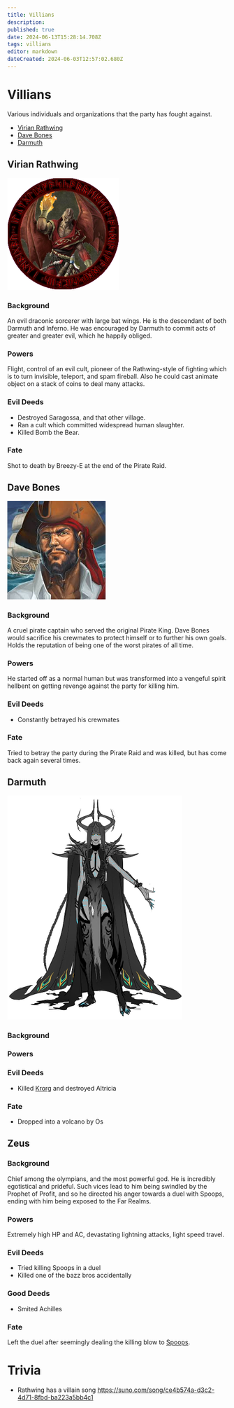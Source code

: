 ```yaml
---
title: Villians
description: 
published: true
date: 2024-06-13T15:28:14.708Z
tags: villians
editor: markdown
dateCreated: 2024-06-03T12:57:02.680Z
---
```


# Villians
Various individuals and organizations that the party has fought against.

- [Virian Rathwing](#virian-rathwing)
- [Dave Bones](#dave-bones)
- [Darmuth](#darmuth)

## Virian Rathwing
![wrath.png](/wrath.png)
### Background
An evil draconic sorcerer with large bat wings. He is the descendant of both Darmuth and Inferno. He was encouraged by Darmuth to commit acts of greater and greater evil, which he happily obliged.
### Powers
Flight, control of an evil cult, pioneer of the Rathwing-style of fighting which is to turn invisible, teleport, and spam fireball. Also he could cast animate object on a stack of coins to deal many attacks.
### Evil Deeds
- Destroyed Saragossa, and that other village. 
- Ran a cult which committed widespread human slaughter.
- Killed Bomb the Bear. 
### Fate
Shot to death by Breezy-E at the end of the Pirate Raid.
## Dave Bones
![db.png](/db.png)
### Background
A cruel pirate captain who served the original Pirate King. Dave Bones would sacrifice his crewmates to protect himself or to further his own goals. Holds the reputation of being one of the worst pirates of all time. 
### Powers
He started off as a normal human but was transformed into a vengeful spirit hellbent on getting revenge against the party for killing him.
### Evil Deeds
- Constantly betrayed his crewmates
### Fate
Tried to betray the party during the Pirate Raid and was killed, but has come back again several times. 
## Darmuth
![dar.png](/dar.png)
### Background
### Powers
### Evil Deeds
- Killed [Krorg](/krorg/overview) and destroyed Altricia
### Fate
- Dropped into a volcano by Os
## Zeus
### Background
Chief among the olympians, and the most powerful god. He is incredibly egotistical and prideful. Such vices lead to him being swindled by the Prophet of Profit, and so he directed his anger towards a duel with Spoops, ending with him being exposed to the Far Realms. 
### Powers
Extremely high HP and AC, devastating lightning attacks, light speed travel.
### Evil Deeds
- Tried killing Spoops in a duel
- Killed one of the bazz bros accidentally
### Good Deeds
- Smited Achilles
### Fate
Left the duel after seemingly dealing the killing blow to [Spoops](/spoops/overview). 

# Trivia
- Rathwing has a villain song https://suno.com/song/ce4b574a-d3c2-4d71-8fbd-ba223a5bb4c1

